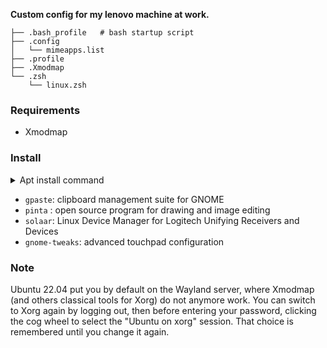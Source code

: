 **Custom config for my lenovo machine at work.**


<!--- Tree block injection -->
    ├── .bash_profile 	# bash startup script
    ├── .config
    │   └── mimeapps.list
    ├── .profile
    ├── .Xmodmap
    └── .zsh
        └── linux.zsh

### Requirements

- Xmodmap

### Install

<details>
<summary>Apt install command</summary>
<p>

```sh
# gpaste
sudo add-apt-repository ppa:webupd8team/gnome3
sudo apt-get update
sudo apt-get install gnome-shell-extensions-gpaste
    
sudo apt install pinta solaar

sudo apt install gnome-tweaks
```

</p>
</details>  

- `gpaste`: clipboard management suite for GNOME
- `pinta` : open source program for drawing and image editing
- `solaar`: Linux Device Manager for Logitech Unifying Receivers and Devices
- `gnome-tweaks`: advanced touchpad configuration

### Note

Ubuntu 22.04 put you by default on the Wayland server, where Xmodmap (and others classical tools for Xorg) do not anymore work.
You can switch to Xorg again by logging out, then before entering your password, clicking the cog wheel to select the "Ubuntu on xorg" session. That choice is remembered until you change it again.
